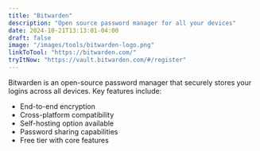 ```yaml
---
title: "Bitwarden"
description: "Open source password manager for all your devices"
date: 2024-10-21T13:13:01-04:00
draft: false
image: "/images/tools/bitwarden-logo.png"
linkToTool: "https://bitwarden.com/"
tryItNow: "https://vault.bitwarden.com/#/register"
---
```


Bitwarden is an open-source password manager that securely stores your logins across all devices. Key features include:
- End-to-end encryption
- Cross-platform compatibility
- Self-hosting option available
- Password sharing capabilities
- Free tier with core features
